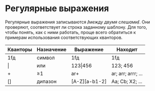 Регулярные выражения
====================

Регулярные выражения записываются **/**_между двумя слешами_**/**.
Они проверяют, соответствует ли строка заданному шаблону.
Для того, чтобы понять, как с ними работать, проще всего обратиться к примерам использования соответствующих кванторов.

Кванторы | Назначение | Выражение | Находит
-------- | ---------- | --------- | -------
1fд | символ | 1fд | 1fд
\| | или | 123\|456 | 123; 456
+ | ≥1 | ar+ | ar; arr; arrr; ...
[] | дипазон | [A-Z][a-b1-2]  | Aa; Cb; X2; ...